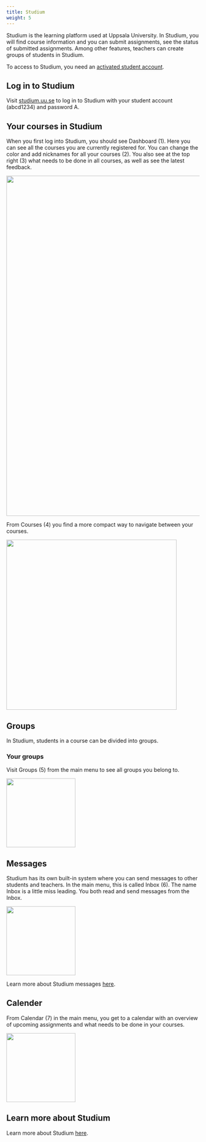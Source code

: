 ```yaml
---
title: Studium
weight: 5
---
```


Studium is the learning platform used at Uppsala University. In Studium, you
will find course information and you can submit assignments, see the status of
submitted assignments. Among other features, teachers can create groups of
students in Studium.

To access to Studium, you need an [activated student account][student-account].

[student-account]: ../../preparation#student-account


## Log in to Studium

Visit [studium.uu.se][studium] to log in to Studium with your student account
(abcd1234) and password A. 

[studium]: https://www.uu.se/system/log-in-to-studium?languageId=1

## Your courses in Studium

When you first log into Studium, you should see Dashboard (1). Here you can see
all the courses you are currently registered for. You can change the color and
add nicknames for all your courses (2). You also see at the top right (3) what
needs to be done in all courses, as well as see the latest feedback.

<img src="/images/2024/studenttjanster/studium/eng-studium-dashboard.png" style="width:888px"/>

From Courses (4) you find a more compact way to navigate between your courses. 

<img src="/images/2024/studenttjanster/studium/eng-studium-courses.png" style="width:444px"/>

## Groups

In Studium, students in a course can be divided into groups.

### Your groups

Visit Groups (5) from the main menu to see all groups you belong to. 

<img src="/images/2024/studenttjanster/studium/eng-studium-groups.png" style="width:180px"/>

## Messages

Studium has its own built-in system where you can send messages to other
students and teachers. In the main menu, this is called Inbox (6). The name
Inbox is a little miss leading. You both read and send messages from the Inbox. 

<img src="/images/2024/studenttjanster/studium/eng-inbox.png" style="width:180px;"/>

 Learn more about Studium messages [here][messages]. 

[messages]: https://uppsala.instructure.com/courses/16241/pages/global-menu-%7C-inbox?module_item_id=43549

## Calender

From Calendar (7) in the main menu, you get to a calendar with an overview of
upcoming assignments and what needs to be done in your courses.

<img src="/images/2024/studenttjanster/studium/eng-calendar.png" style="width:180px"/>

## Learn more about Studium

Learn more about Studium [here][learn-more].

[learn-more]: https://www.uu.se/en/students/it-for-students/services-for-students/studium

